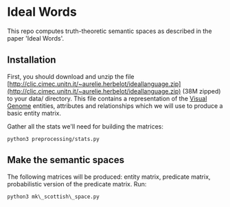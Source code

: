 # Ideal Words

This repo computes truth-theoretic semantic spaces as described in the paper 'Ideal Words'.

## Installation

First, you should download and unzip the file [http://clic.cimec.unitn.it/~aurelie.herbelot/ideallanguage.zip](http://clic.cimec.unitn.it/~aurelie.herbelot/ideallanguage.zip) (38M zipped) to your data/ directory. This file contains a representation of the [Visual Genome](http://visualgenome.org/) entities, attributes and relationships which we will use to produce a basic entity matrix.

Gather all the stats we'll need for building the matrices:

    python3 preprocessing/stats.py


## Make the semantic spaces

The following matrices will be produced: entity matrix, predicate matrix, probabilistic version of the predicate matrix. Run:

    python3 mk\_scottish\_space.py 
